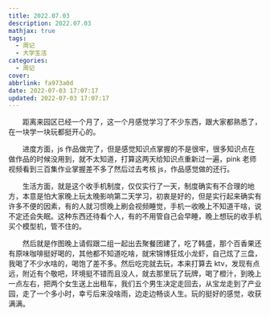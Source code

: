 ```yaml
---
title: 2022.07.03
description: 2022.07.03
mathjax: true
tags:
  - 周记
  - 大学生活
categories:
  - 周记
cover:
abbrlink: fa973a0d
date: 2022-07-03 17:07:17
updated: 2022-07-03 17:07:17
---
```


&emsp;&emsp;距离来园区已经一个月了，这一个月感觉学习了不少东西，跟大家都熟悉了，在一块学一块玩都挺开心的。

&emsp;&emsp;进度方面，js 作品做完了，但是感觉知识点掌握的不是很牢，很多知识点在做作品的时候没用到，就不太知道，打算这两天给知识点重新过一遍，pink 老师视频看到三百集作业掌握差不多了然后过去考核 js，作品感觉做的还行。

&emsp;&emsp;生活方面，就是这个收手机制度，仅仅实行了一天，制度确实有不合理的地方，本意是怕大家晚上玩太晚影响第二天学习，初衷是好的，但是实行起来确实有许多不便的因素，有的人就习惯晚上刷会视频睡觉，手机一收晚上不知道干啥，说不定还会失眠。这种东西还待看个人，有的不用管自己会早睡，晚上想玩的收手机买个模型机，管不住的。

&emsp;&emsp;然后就是作图晚上请假跟二组一起出去聚餐团建了，吃了韩盛，那个百香果还有原味咖啡挺好喝的，其他都不知道吃啥，就宋锦博狂炫小龙虾，自己炫了三盘，我喝了不少水啥的，喝饱了差不多。然后吃完就去玩，本来打算去 ktv，发现有点远，附近有个敬吧，环境挺不错而且没人，就去那里玩了玩牌，喝了橙汁，到晚上一点左右，把两个女生送上出租车，我们五个男生决定走回去，从宝龙走到了产业园，走了一个多小时，幸亏后来没啥雨，边走边畅谈人生。玩的挺好的感觉，收获满满。
